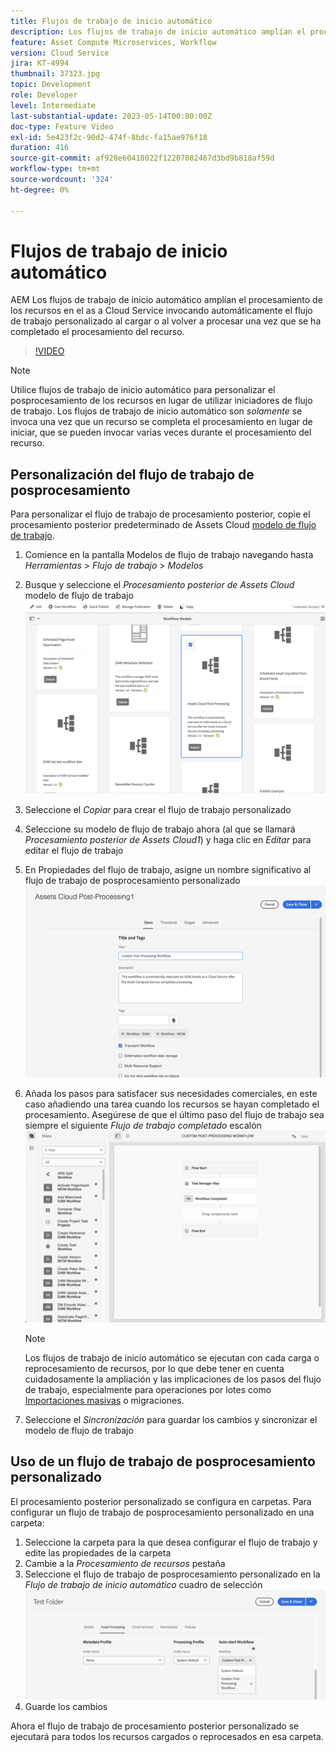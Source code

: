 ```yaml
---
title: Flujos de trabajo de inicio automático
description: Los flujos de trabajo de inicio automático amplían el procesamiento de recursos invocando automáticamente el flujo de trabajo personalizado al cargar o al volver a procesar.
feature: Asset Compute Microservices, Workflow
version: Cloud Service
jira: KT-4994
thumbnail: 37323.jpg
topic: Development
role: Developer
level: Intermediate
last-substantial-update: 2023-05-14T00:00:00Z
doc-type: Feature Video
exl-id: 5e423f2c-90d2-474f-8bdc-fa15ae976f18
duration: 416
source-git-commit: af928e60410022f12207082467d3bd9b818af59d
workflow-type: tm+mt
source-wordcount: '324'
ht-degree: 0%

---
```


# Flujos de trabajo de inicio automático

AEM Los flujos de trabajo de inicio automático amplían el procesamiento de los recursos en el as a Cloud Service invocando automáticamente el flujo de trabajo personalizado al cargar o al volver a procesar una vez que se ha completado el procesamiento del recurso.

>[!VIDEO](https://video.tv.adobe.com/v/37323?quality=12&learn=on)

>[!NOTE]
>
>Utilice flujos de trabajo de inicio automático para personalizar el posprocesamiento de los recursos en lugar de utilizar iniciadores de flujo de trabajo. Los flujos de trabajo de inicio automático son _solamente_ se invoca una vez que un recurso se completa el procesamiento en lugar de iniciar, que se pueden invocar varias veces durante el procesamiento del recurso.

## Personalización del flujo de trabajo de posprocesamiento

Para personalizar el flujo de trabajo de procesamiento posterior, copie el procesamiento posterior predeterminado de Assets Cloud [modelo de flujo de trabajo](../../foundation/workflow/use-the-workflow-editor.md).

1. Comience en la pantalla Modelos de flujo de trabajo navegando hasta _Herramientas_ > _Flujo de trabajo_ > _Modelos_
2. Busque y seleccione el _Procesamiento posterior de Assets Cloud_ modelo de flujo de trabajo<br/>
   ![Seleccione el modelo del flujo de trabajo de procesamiento posterior de Assets Cloud](assets/auto-start-workflow-select-workflow.png)
3. Seleccione el _Copiar_ para crear el flujo de trabajo personalizado
4. Seleccione su modelo de flujo de trabajo ahora (al que se llamará _Procesamiento posterior de Assets Cloud1_) y haga clic en _Editar_ para editar el flujo de trabajo
5. En Propiedades del flujo de trabajo, asigne un nombre significativo al flujo de trabajo de posprocesamiento personalizado<br/>
   ![Cambio del nombre](assets/auto-start-workflow-change-name.png)
6. Añada los pasos para satisfacer sus necesidades comerciales, en este caso añadiendo una tarea cuando los recursos se hayan completado el procesamiento. Asegúrese de que el último paso del flujo de trabajo sea siempre el siguiente _Flujo de trabajo completado_ escalón<br/>
   ![Añadir pasos del flujo de trabajo](assets/auto-start-workflow-customize-steps.png)

   >[!NOTE]
   >
   >Los flujos de trabajo de inicio automático se ejecutan con cada carga o reprocesamiento de recursos, por lo que debe tener en cuenta cuidadosamente la ampliación y las implicaciones de los pasos del flujo de trabajo, especialmente para operaciones por lotes como [Importaciones masivas](../../cloud-service/migration/bulk-import.md) o migraciones.

7. Seleccione el _Sincronización_ para guardar los cambios y sincronizar el modelo de flujo de trabajo

## Uso de un flujo de trabajo de posprocesamiento personalizado

El procesamiento posterior personalizado se configura en carpetas. Para configurar un flujo de trabajo de posprocesamiento personalizado en una carpeta:

1. Seleccione la carpeta para la que desea configurar el flujo de trabajo y edite las propiedades de la carpeta
2. Cambie a la _Procesamiento de recursos_ pestaña
3. Seleccione el flujo de trabajo de posprocesamiento personalizado en la _Flujo de trabajo de inicio automático_ cuadro de selección<br/>
   ![Definición del flujo de trabajo de posprocesamiento](assets/auto-start-workflow-set-workflow.png)
4. Guarde los cambios

Ahora el flujo de trabajo de procesamiento posterior personalizado se ejecutará para todos los recursos cargados o reprocesados en esa carpeta.
